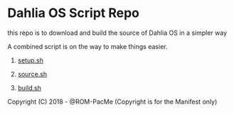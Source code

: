 # Dahlia OS Script Repo

this repo is to download and build the source of Dahlia OS in a simpler way

A combined script is on the way to make things easier.

1. [setup.sh](https://github.com/dahlia-os/dahlia-os-build/blob/master/FuchsiaOS-Build/setup.sh)

2. [source.sh](https://github.com/dahlia-os/dahlia-os-build/blob/master/FuchsiaOS-Build/source.sh)

3. [build.sh](https://github.com/dahlia-os/dahlia-os-build/blob/master/FuchsiaOS-Build/build.sh)

Copyright (C) 2018 - @ROM-PacMe
(Copyright is for the Manifest only)
